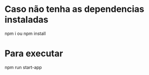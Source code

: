# Caso não tenha as dependencias instaladas

npm i
ou
npm install

# Para executar

npm run start-app
